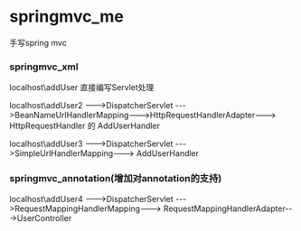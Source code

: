 # springmvc_me
手写spring mvc

### springmvc_xml

localhost\addUser 直接编写Servlet处理

localhost\addUser2 --->DispatcherServlet --->BeanNameUrlHandlerMapping--->HttpRequestHandlerAdapter---> HttpRequestHandler 的 AddUserHandler

localhost\addUser3 --->DispatcherServlet --->SimpleUrlHandlerMapping---> AddUserHandler

### springmvc_annotation(增加对annotation的支持)

localhost\addUser4 --->DispatcherServlet --->RequestMappingHandlerMapping---> RequestMappingHandlerAdapter--->UserController